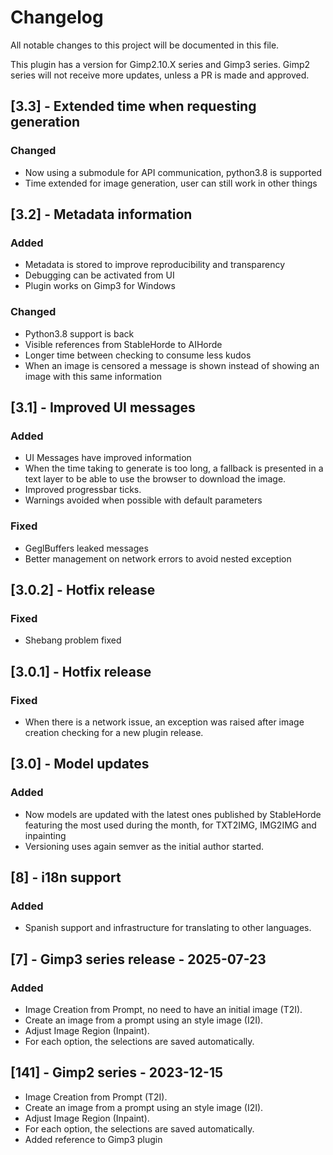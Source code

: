 # Changelog

All notable changes to this project will be documented in this file.

This plugin has a version for Gimp2.10.X series and Gimp3 series.
Gimp2 series will not receive more updates, unless a PR is made
and approved.

## [3.3] - Extended time when requesting generation

### Changed

- Now using a submodule for API communication, python3.8 is supported
- Time extended for image generation, user can still work in other
  things

## [3.2] - Metadata information

### Added

- Metadata is stored to improve reproducibility and transparency
- Debugging can be activated from UI
- Plugin works on Gimp3 for Windows 

### Changed

- Python3.8 support is back
- Visible references from StableHorde to AIHorde
- Longer time between checking to consume less kudos
- When an image is censored a message is shown instead of
  showing an image with this same information 

## [3.1] - Improved UI messages

### Added

- UI Messages have improved information
- When the time taking to generate is too long, a fallback is presented
 in a text layer to be able to use the browser to download the image.
- Improved progressbar ticks.
- Warnings avoided when possible with default parameters

### Fixed

- GeglBuffers leaked messages
- Better management on network errors to avoid nested exception

## [3.0.2] - Hotfix release

### Fixed

- Shebang problem fixed
 
## [3.0.1] - Hotfix release

### Fixed

- When there is a network issue, an exception was raised after
  image creation checking for a new plugin release.

## [3.0] - Model updates

### Added

- Now models are updated with the latest ones published by StableHorde
  featuring the most used during the month, for TXT2IMG, IMG2IMG and
  inpainting
- Versioning uses again semver as the initial author started.

## [8] - i18n support

### Added

* Spanish support and infrastructure for translating to other
languages.

## [7] - Gimp3 series release - 2025-07-23

### Added

- Image Creation from Prompt, no need to have an initial image (T2I).
- Create an image from a prompt using an style image (I2I).
- Adjust Image Region (Inpaint).
- For each option, the selections are saved automatically.

## [141] - Gimp2 series - 2023-12-15

- Image Creation from Prompt (T2I).
- Create an image from a prompt using an style image (I2I).
- Adjust Image Region (Inpaint).
- For each option, the selections are saved automatically.
- Added reference to Gimp3 plugin

